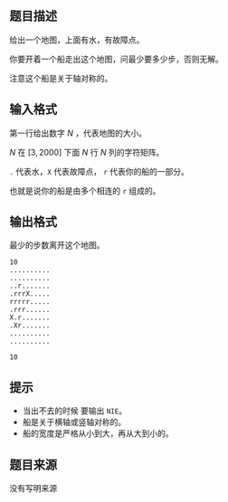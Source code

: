 ## 题目描述

给出一个地图，上面有水，有故障点。

你要开着一个船走出这个地图，问最少要多少步，否则无解。

注意这个船是关于轴对称的。

## 输入格式

第一行给出数字 $N$ ，代表地图的大小。

$N$ 在 $[3,2000]$ 下面 $N$ 行 $N$ 列的字符矩阵。

`.` 代表水，`X` 代表故障点， `r` 代表你的船的一部分。

也就是说你的船是由多个相连的 `r` 组成的。

## 输出格式

最少的步数离开这个地图。

```input1
10
..........
..........
..r.......
.rrrX.....
rrrrr.....
.rrr......
X.r.......
.Xr.......
..........
..........
```

```output1
10
```

## 提示

- 当出不去的时候 要输出 `NIE`。
- 船是关于横轴或竖轴对称的。
- 船的宽度是严格从小到大，再从大到小的。

## 题目来源

没有写明来源

